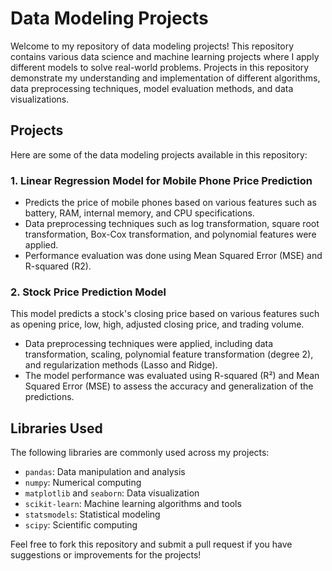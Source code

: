 # Data Modeling Projects

Welcome to my repository of data modeling projects! This repository contains various data science and machine learning projects where I apply different models to solve real-world problems. Projects in this repository demonstrate my understanding and implementation of different algorithms, data preprocessing techniques, model evaluation methods, and data visualizations.

## Projects

Here are some of the data modeling projects available in this repository:

### 1. **Linear Regression Model for Mobile Phone Price Prediction**
   - Predicts the price of mobile phones based on various features such as battery, RAM, internal memory, and CPU specifications.
   - Data preprocessing techniques such as log transformation, square root transformation, Box-Cox transformation, and polynomial features were applied.
   - Performance evaluation was done using Mean Squared Error (MSE) and R-squared (R2).

### 2. **Stock Price Prediction Model**
This model predicts a stock's closing price based on various features such as opening price, low, high, adjusted closing price, and trading volume.
- Data preprocessing techniques were applied, including data transformation, scaling, polynomial feature transformation (degree 2), and regularization methods (Lasso and Ridge).
- The model performance was evaluated using R-squared (R²) and Mean Squared Error (MSE) to assess the accuracy and generalization of the predictions.

## Libraries Used

The following libraries are commonly used across my projects:
- `pandas`: Data manipulation and analysis
- `numpy`: Numerical computing
- `matplotlib` and `seaborn`: Data visualization
- `scikit-learn`: Machine learning algorithms and tools
- `statsmodels`: Statistical modeling
- `scipy`: Scientific computing

Feel free to fork this repository and submit a pull request if you have suggestions or improvements for the projects!
